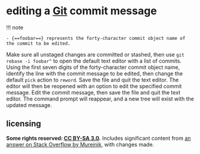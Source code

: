 # editing a [Git] commit message

!!! note
    
    - {==foobar==} represents the forty-character commit object name of the commit to be edited.

Make sure all unstaged changes are committed or stashed, then use `git rebase -i foobar^` to open the default text editor with a list of commits. Using the first seven digits of the forty-character commit object name, identify the line with the commit message to be edited, then change the default `pick` action to `reword`. Save the file and quit the text editor. The editor will then be reopened with an option to edit the specified commit message. Edit the commit message, then save the file and quit the text editor. The command prompt will reappear, and a new tree will exist with the updated message.

## licensing
**Some rights reserved: [CC BY-SA 3.0](https://creativecommons.org/licenses/by-sa/3.0/).** Includes significant content from [an answer on Stack Overflow by Mureinik](https://superuser.com/questions/751699/is-there-a-way-to-edit-a-commit-message-in-github/751909#751909), with changes made.

[Git]: https://git-scm.com/
